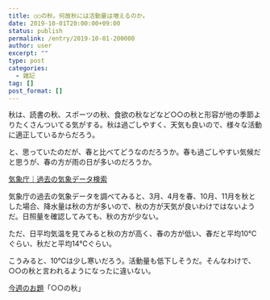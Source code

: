 ```yaml
---
title: ○○の秋。何故秋には活動量は増えるのか。
date: 2019-10-01T20:00:00+09:00
status: publish
permalink: /entry/2019-10-01-200000
author: user
excerpt: ""
type: post
categories:
  - 雑記
tag: []
post_format: []
---
```


秋は、読書の秋、スポーツの秋、食欲の秋などなど○○の秋と形容が他の季節よりたくさんついてる気がする。秋は過ごしやすく、天気も良いので、様々な活動に適正しているからだろう。

と、思っていたのだが、春と比べてどうなのだろうか。春も過ごしやすい気候だと思うが、春の方が雨の日が多いのだろうか。

[ 気象庁｜過去の気象データ検索 ](http://www.data.jma.go.jp/obd/stats/etrn/view/monthly_s3.php?prec_no=44&block_no=47662&year=&month=&day=&view= "気象庁｜過去の気象データ検索")

気象庁の過去の気象データを調べてみると、3月、4月を春、10月、11月を秋とした場合、降水量は秋の方が多いので、秋の方が天気が良いわけではないようだ。日照量を確認してみても、秋の方が少ない。

ただ、日平均気温を見てみると秋の方が高く、春の方が低い、春だと平均10℃ぐらい、秋だと平均14℃ぐらい。

こうみると、10℃は少し寒いだろう。活動量も低下しそうだ。そんなわけで、○○の秋と言われるようになったに違いない。

[今週のお題](http://blog.hatena.ne.jp/-/campaign/odai)「○○の秋」
